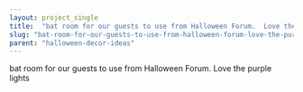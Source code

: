 ```yaml
---
layout: project_single
title:  "bat room for our guests to use from Halloween Forum.  Love the purple lights"
slug: "bat-room-for-our-guests-to-use-from-halloween-forum-love-the-purple-lights"
parent: "halloween-decor-ideas"
---
```

bat room for our guests to use from Halloween Forum.  Love the purple lights